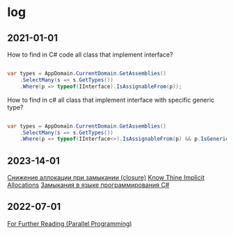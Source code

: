 # log

## 2021-01-01

How to find in C# code all class that implement interface?

```csharp

var types = AppDomain.CurrentDomain.GetAssemblies()
    .SelectMany(s => s.GetTypes())
    .Where(p => typeof(IInterface).IsAssignableFrom(p));
```

How to find in c# all class that implement interface with specific generic type?

```csharp

var types = AppDomain.CurrentDomain.GetAssemblies()
    .SelectMany(s => s.GetTypes())
    .Where(p => typeof(IInterface<>).IsAssignableFrom(p) && p.IsGenericType);
```

## 2023-14-01

[Снижение аллокации при замыкании (closure)](https://habr.com/ru/post/677818/)
[Know Thine Implicit Allocations](https://devblogs.microsoft.com/pfxteam/know-thine-implicit-allocations/)
[Замыкания в языке программирования C#](http://sergeyteplyakov.blogspot.com/2010/04/c.html)

## 2022-07-01

[For Further Reading (Parallel Programming)](https://learn.microsoft.com/en-us/dotnet/standard/parallel-programming/for-further-reading-parallel-programming)
